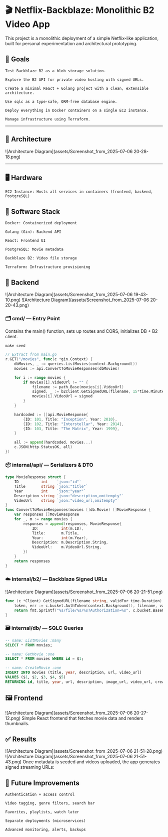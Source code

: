  # 🎬 Netflix-Backblaze: Monolithic B2 Video App

This project is a monolithic deployment of a simple Netflix-like application, built for personal experimentation and architectural prototyping.
## 🎯 Goals

    Test Backblaze B2 as a blob storage solution.

    Explore the B2 API for private video hosting with signed URLs.

    Create a minimal React + Golang project with a clean, extensible architecture.

    Use sqlc as a type-safe, ORM-free database engine.

    Deploy everything in Docker containers on a single EC2 instance.

    Manage infrastructure using Terraform.

---

## 🧱 Architecture
![Architecture Diagram](assets/Screenshot_from_2025-07-06 20-28-18.png)

---

## 🖥️ Hardware

    EC2 Instance: Hosts all services in containers (frontend, backend, PostgreSQL)

## 🧠 Software Stack
    Docker: Containerized deployment

    Golang (Gin): Backend API

    React: Frontend UI

    PostgreSQL: Movie metadata

    Backblaze B2: Video file storage

    Terraform: Infrastructure provisioning


## 🔧 Backend
![Architecture Diagram](assets/Screenshot_from_2025-07-06 19-43-10.png)
![Architecture Diagram](assets/Screenshot_from_2025-07-06 20-20-43.png)

### 🗂️ cmd/ — Entry Point

Contains the main() function, sets up routes and CORS, initializes DB + B2 client.
```
make seed
```
```go
// Extract from main.go
r.GET("/movies", func(c *gin.Context) {
	dbMovies, _ := queries.ListMovies(context.Background())
	movies := api.ConvertToMovieResponses(dbMovies)

	for i := range movies {
		if movies[i].VideoUrl != "" {
			filename := path.Base(movies[i].VideoUrl)
			signed, _ := b2client.GetSignedURL(filename, 15*time.Minute)
			movies[i].VideoUrl = signed
		}
	}

	hardcoded := []api.MovieResponse{
		{ID: 101, Title: "Inception", Year: 2010},
		{ID: 102, Title: "Interstellar", Year: 2014},
		{ID: 103, Title: "The Matrix", Year: 1999},
	}

	all := append(hardcoded, movies...)
	c.JSON(http.StatusOK, all)
})
```
### 📦 internal/api/ — Serializers & DTO
```go
type MovieResponse struct {
	ID          int    `json:"id"`
	Title       string `json:"title"`
	Year        int    `json:"year"`
	Description string `json:"description,omitempty"`
	VideoUrl    string `json:"video_url,omitempty"`
}
func ConvertToMovieResponses(movies []db.Movie) []MovieResponse {
	var responses []MovieResponse
	for _, m := range movies {
		responses = append(responses, MovieResponse{
			ID:          int(m.ID),
			Title:       m.Title,
			Year:        int(m.Year),
			Description: m.Description.String,
			VideoUrl:    m.VideoUrl.String,
		})
	}
	return responses
}
```
### ☁️ internal/b2/ — Backblaze Signed URLs
![Architecture Diagram](assets/Screenshot_from_2025-07-06 20-21-51.png)
```go
func (c *Client) GetSignedURL(filename string, validFor time.Duration) (string, error) {
	token, err := c.bucket.AuthToken(context.Background(), filename, validFor)
	return fmt.Sprintf("%s/file/%s/%s?Authorization=%s", c.bucket.BaseURL(), c.bucket.Name(), filename, token), nil
}
```
### 🗃️ internal/db/ — SQLC Queries
```sql
-- name: ListMovies :many
SELECT * FROM movies;

-- name: GetMovie :one
SELECT * FROM movies WHERE id = $1;

-- name: CreateMovie :one
INSERT INTO movies (title, year, description, url, video_url)
VALUES ($1, $2, $3, $4, $5)
RETURNING id, title, year, url, description, image_url, video_url, created_at;
```

## 🖼️ Frontend
![Architecture Diagram](assets/Screenshot_from_2025-07-06 20-27-12.png)
Simple React frontend that fetches movie data and renders thumbnails.


## ✅ Results
![Architecture Diagram](assets/Screenshot_from_2025-07-06 21-51-28.png)
![Architecture Diagram](assets/Screenshot_from_2025-07-06 21-51-43.png)
Once metadata is seeded and videos uploaded, the app generates signed streaming URLs:


## 🧪 Future Improvements

    Authentication + access control

    Video tagging, genre filters, search bar

    Favorites, playlists, watch later

    Separate deployments (microservices)

    Advanced monitoring, alerts, backups